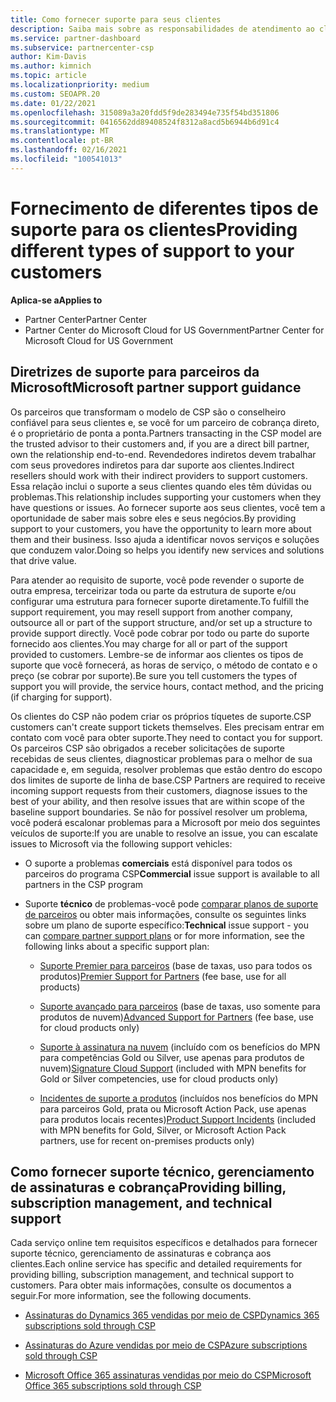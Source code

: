 ```yaml
---
title: Como fornecer suporte para seus clientes
description: Saiba mais sobre as responsabilidades de atendimento ao cliente para parceiros no programa CSP. Aborda o suporte para cobrança, gerenciamento de assinaturas e problemas técnicos.
ms.service: partner-dashboard
ms.subservice: partnercenter-csp
author: Kim-Davis
ms.author: kimnich
ms.topic: article
ms.localizationpriority: medium
ms.custom: SEOAPR.20
ms.date: 01/22/2021
ms.openlocfilehash: 315089a3a20fdd5f9de283494e735f54bd351806
ms.sourcegitcommit: 0416562dd89408524f8312a8acd5b6944b6d91c4
ms.translationtype: MT
ms.contentlocale: pt-BR
ms.lasthandoff: 02/16/2021
ms.locfileid: "100541013"
---
```

# <a name="providing-different-types-of-support-to-your-customers"></a><span data-ttu-id="3f722-104">Fornecimento de diferentes tipos de suporte para os clientes</span><span class="sxs-lookup"><span data-stu-id="3f722-104">Providing different types of support to your customers</span></span>

<span data-ttu-id="3f722-105">**Aplica-se a**</span><span class="sxs-lookup"><span data-stu-id="3f722-105">**Applies to**</span></span>

-  <span data-ttu-id="3f722-106">Partner Center</span><span class="sxs-lookup"><span data-stu-id="3f722-106">Partner Center</span></span>
-  <span data-ttu-id="3f722-107">Partner Center do Microsoft Cloud for US Government</span><span class="sxs-lookup"><span data-stu-id="3f722-107">Partner Center for Microsoft Cloud for US Government</span></span>


## <a name="microsoft-partner-support-guidance"></a><span data-ttu-id="3f722-108">Diretrizes de suporte para parceiros da Microsoft</span><span class="sxs-lookup"><span data-stu-id="3f722-108">Microsoft partner support guidance</span></span>

<span data-ttu-id="3f722-109">Os parceiros que transformam o modelo de CSP são o conselheiro confiável para seus clientes e, se você for um parceiro de cobrança direto, é o proprietário de ponta a ponta.</span><span class="sxs-lookup"><span data-stu-id="3f722-109">Partners transacting in the CSP model are the trusted advisor to their customers and, if you are a direct bill partner, own the relationship end-to-end.</span></span> <span data-ttu-id="3f722-110">Revendedores indiretos devem trabalhar com seus provedores indiretos para dar suporte aos clientes.</span><span class="sxs-lookup"><span data-stu-id="3f722-110">Indirect resellers should work with their indirect providers to support customers.</span></span> <span data-ttu-id="3f722-111">Essa relação inclui o suporte a seus clientes quando eles têm dúvidas ou problemas.</span><span class="sxs-lookup"><span data-stu-id="3f722-111">This relationship includes supporting your customers when they have questions or issues.</span></span> <span data-ttu-id="3f722-112">Ao fornecer suporte aos seus clientes, você tem a oportunidade de saber mais sobre eles e seus negócios.</span><span class="sxs-lookup"><span data-stu-id="3f722-112">By providing support to your customers, you have the opportunity to learn more about them and their business.</span></span> <span data-ttu-id="3f722-113">Isso ajuda a identificar novos serviços e soluções que conduzem valor.</span><span class="sxs-lookup"><span data-stu-id="3f722-113">Doing so helps you identify new services and solutions that drive value.</span></span>

<span data-ttu-id="3f722-114">Para atender ao requisito de suporte, você pode revender o suporte de outra empresa, terceirizar toda ou parte da estrutura de suporte e/ou configurar uma estrutura para fornecer suporte diretamente.</span><span class="sxs-lookup"><span data-stu-id="3f722-114">To fulfill the support requirement, you may resell support from another company, outsource all or part of the support structure, and/or set up a structure to provide support directly.</span></span> <span data-ttu-id="3f722-115">Você pode cobrar por todo ou parte do suporte fornecido aos clientes.</span><span class="sxs-lookup"><span data-stu-id="3f722-115">You may charge for all or part of the support provided to customers.</span></span> <span data-ttu-id="3f722-116">Lembre-se de informar aos clientes os tipos de suporte que você fornecerá, as horas de serviço, o método de contato e o preço (se cobrar por suporte).</span><span class="sxs-lookup"><span data-stu-id="3f722-116">Be sure you tell customers the types of support you will provide, the service hours, contact method, and the pricing (if charging for support).</span></span>

<span data-ttu-id="3f722-117">Os clientes do CSP não podem criar os próprios tíquetes de suporte.</span><span class="sxs-lookup"><span data-stu-id="3f722-117">CSP customers can't create support tickets themselves.</span></span> <span data-ttu-id="3f722-118">Eles precisam entrar em contato com você para obter suporte.</span><span class="sxs-lookup"><span data-stu-id="3f722-118">They need to contact you for support.</span></span> <span data-ttu-id="3f722-119">Os parceiros CSP são obrigados a receber solicitações de suporte recebidas de seus clientes, diagnosticar problemas para o melhor de sua capacidade e, em seguida, resolver problemas que estão dentro do escopo dos limites de suporte de linha de base.</span><span class="sxs-lookup"><span data-stu-id="3f722-119">CSP Partners are required to receive incoming support requests from their customers, diagnose issues to the best of your ability, and then resolve issues that are within scope of the baseline support boundaries.</span></span> <span data-ttu-id="3f722-120">Se não for possível resolver um problema, você poderá escalonar problemas para a Microsoft por meio dos seguintes veículos de suporte:</span><span class="sxs-lookup"><span data-stu-id="3f722-120">If you are unable to resolve an issue, you can escalate issues to Microsoft via the following support vehicles:</span></span>

- <span data-ttu-id="3f722-121">O suporte a problemas **comerciais** está disponível para todos os parceiros do programa CSP</span><span class="sxs-lookup"><span data-stu-id="3f722-121">**Commercial** issue support is available to all partners in the CSP program</span></span>

- <span data-ttu-id="3f722-122">Suporte **técnico** de problemas-você pode [comparar planos de suporte de parceiros](https://partner.microsoft.com/support/partnersupport) ou obter mais informações, consulte os seguintes links sobre um plano de suporte específico:</span><span class="sxs-lookup"><span data-stu-id="3f722-122">**Technical** issue support - you can [compare partner support plans](https://partner.microsoft.com/support/partnersupport) or for more information, see the following links  about a specific support plan:</span></span>

  - <span data-ttu-id="3f722-123">[Suporte Premier para parceiros](https://partner.microsoft.com/support/microsoft-services-premier-support) (base de taxas, uso para todos os produtos)</span><span class="sxs-lookup"><span data-stu-id="3f722-123">[Premier Support for Partners](https://partner.microsoft.com/support/microsoft-services-premier-support) (fee base, use for all products)</span></span>

  - <span data-ttu-id="3f722-124">[Suporte avançado para parceiros](https://partner.microsoft.com/support/advanced-cloud-support) (base de taxas, uso somente para produtos de nuvem)</span><span class="sxs-lookup"><span data-stu-id="3f722-124">[Advanced Support for Partners](https://partner.microsoft.com/support/advanced-cloud-support) (fee base, use for cloud products only)</span></span>

  - <span data-ttu-id="3f722-125">[Suporte à assinatura na nuvem](manage-your-partner-network-benefits.md) (incluído com os benefícios do MPN para competências Gold ou Silver, use apenas para produtos de nuvem)</span><span class="sxs-lookup"><span data-stu-id="3f722-125">[Signature Cloud Support](manage-your-partner-network-benefits.md) (included with MPN benefits for Gold or Silver competencies, use for cloud products only)</span></span>

  - <span data-ttu-id="3f722-126">[Incidentes de suporte a produtos](manage-your-partner-network-benefits.md) (incluídos nos benefícios do MPN para parceiros Gold, prata ou Microsoft Action Pack, use apenas para produtos locais recentes)</span><span class="sxs-lookup"><span data-stu-id="3f722-126">[Product Support Incidents](manage-your-partner-network-benefits.md) (included with MPN benefits for Gold, Silver, or Microsoft Action Pack partners, use for recent on-premises products only)</span></span>

## <a name="providing-billing-subscription-management-and-technical-support"></a><span data-ttu-id="3f722-127">Como fornecer suporte técnico, gerenciamento de assinaturas e cobrança</span><span class="sxs-lookup"><span data-stu-id="3f722-127">Providing billing, subscription management, and technical support</span></span> 

<span data-ttu-id="3f722-128">Cada serviço online tem requisitos específicos e detalhados para fornecer suporte técnico, gerenciamento de assinaturas e cobrança aos clientes.</span><span class="sxs-lookup"><span data-stu-id="3f722-128">Each online service has specific and detailed requirements for providing billing, subscription management, and technical support to customers.</span></span> <span data-ttu-id="3f722-129">Para obter mais informações, consulte os documentos a seguir.</span><span class="sxs-lookup"><span data-stu-id="3f722-129">For more information, see the following documents.</span></span>

- [<span data-ttu-id="3f722-130">Assinaturas do Dynamics 365 vendidas por meio de CSP</span><span class="sxs-lookup"><span data-stu-id="3f722-130">Dynamics 365 subscriptions sold through CSP</span></span>](https://www.microsoftpartnercommunity.com/t5/CSP/Microsoft-Partner-Support-Guidance/m-p/5262#M30)

- [<span data-ttu-id="3f722-131">Assinaturas do Azure vendidas por meio de CSP</span><span class="sxs-lookup"><span data-stu-id="3f722-131">Azure subscriptions sold through CSP</span></span>](https://www.microsoftpartnercommunity.com/t5/CSP/Microsoft-Partner-Support-Guidance/m-p/5263#M31)

- [<span data-ttu-id="3f722-132">Microsoft Office 365 assinaturas vendidas por meio do CSP</span><span class="sxs-lookup"><span data-stu-id="3f722-132">Microsoft Office 365 subscriptions sold through CSP</span></span>](https://www.microsoftpartnercommunity.com/t5/CSP/Microsoft-Partner-Support-Guidance/m-p/5264#M32)

